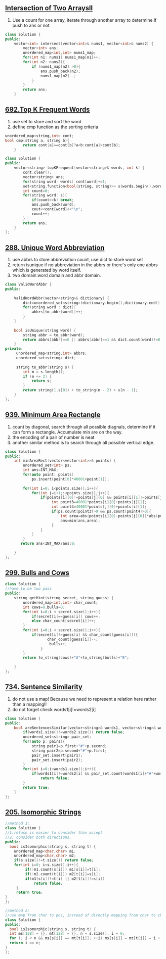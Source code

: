 ## [Intersection of Two ArraysII](https://leetcode.com/problems/intersection-of-two-arrays-ii/)
1. Use a count for one array, iterate through another array to determine if push to ans or not 

```c++
class Solution {
public:
    vector<int> intersect(vector<int>& nums1, vector<int>& nums2) {
        vector<int> ans;
        unordered_map<int,int> nums1_map;
        for(int n1: nums1) nums1_map[n1]++;
        for(int n2: nums2){
            if (nums1_map[n2] >0){
                ans.push_back(n2);
                nums1_map[n2]--;
            }   
        }   
        return ans;
    }   

```


## [692.Top K Frequent Words](https://leetcode.com/problems/top-k-frequent-words/)
1. use set to store and sort the word
2. define cmp function as the sorting criteria

```c++
unordered_map<string,int> cont;
bool cmp(string a, string b){
        return cont[a]==cont[b]?a<b:cont[a]>cont[b]; 
    }

class Solution {
public:       
    vector<string> topKFrequent(vector<string>& words, int k) {  
        cont.clear();
        vector<string> ans;
        for(string word: words) cont[word]+=1;
        set<string,function<bool(string, string)>> s(words.begin(),words.end(),cmp);
        int count=0;
        for(string word: s){
            if(count>=k) break;
            ans.push_back(word);
            cout<<cont[word]<<"\n";
            count++;
        }
        return ans;
    }
};
```

## [288. Unique Word Abbreviation](https://leetcode.com/problems/unique-word-abbreviation/)
1. use abbrs to store abbreviation count, use dict to store word set
2. return isunique if no abbreviation in the abbrs or there's only one abbrs which is generated by word itself.
3. two domain:word domain and abbr domain.

```c++
class ValidWordAbbr {
public:
    
    ValidWordAbbr(vector<string>& dictionary) {
        dict=unordered_set<string>(dictionary.begin(),dictionary.end());
        for(string word : dict){
            abbrs[to_abbr(word)]++;
        }
    }
    
    bool isUnique(string word) {
        string abbr = to_abbr(word);
        return abbrs[abbr]==0 || abbrs[abbr]==1 && dict.count(word)!=0;
    }
private: 
     unordered_map<string,int> abbrs;
     unordered_set<string> dict;
     
     string to_abbr(string s) {
        int n = s.length();
        if (n <= 2) {
            return s;
        }
        return string(1,s[0]) + to_string(n - 2) + s[n - 1];
    }
};
```

## [939. Minimum Area Rectangle]()
1. count by diagonal, search through all possible diagnals, determine if it can form a rectangle. Accumulate min are on the way.
2. the encoding of a pair of number is neat
3. another similar method is to search through all possible vertical edge.

```c++
class Solution {
public:
    int minAreaRect(vector<vector<int>>& points) {
        unordered_set<int> ps; 
        int ans=INT_MAX;
        for(auto point: points)
            ps.insert(point[0]*40001+point[1]);
        
        for(int i=0; i<points.size();i++){
            for(int j=i+1;j<points.size();j++){
                if(points[i][0]!=points[j][0] && points[i][1]!=points[j][1]){
                     int point3=40001*points[i][0]+points[j][1];
                     int point4=40001*points[j][0]+points[i][1];
                     if(ps.count(point3)>0 && ps.count(point4)>0){
                         int area=abs(points[i][0]-points[j][0])*abs(points[i][1]-points[j][1]);
                         ans=min(ans,area);
                     }
                }
            }
        }
       return ans<INT_MAX?ans:0;
        
    }
};
```


## [299. Bulls and Cows](https://leetcode.com/problems/bulls-and-cows/)

```c++
class Solution {
//have to be two pass
public:
    string getHint(string secret, string guess) {
        unordered_map<int,int> char_count;
        int cows=0,bulls=0;
        for(int i=0;i < secret.size();i++){
            if(secret[i]==guess[i]) cows++;
            else char_count[secret[i]]++;
        }
        for(int i=0;i < secret.size();i++){
            if(secret[i]!=guess[i] && char_count[guess[i]]){
                   char_count[guess[i]]--;
                    bulls++;
                }
        }
        return to_string(cows)+"A"+to_string(bulls)+"B";
        
    }
};
```

## [734. Sentence Similarity](https://leetcode.com/problems/sentence-similarity/)
1. do not use a map! Because we need to represent a relation here rather than a mapping!!
2. do not forget check words1[i]!=words2[i]



```c++
class Solution {
public:
    bool areSentencesSimilar(vector<string>& words1, vector<string>& words2, vector<pair<string, string>> pairs) {
        if(words1.size()!=words2.size()) return false;
        unordered_set<string> pair_set;
        for(auto p: pairs){
            string pair1=p.first+"#"+p.second;
            string pair2=p.second+"#"+p.first;
            pair_set.insert(pair1);
            pair_set.insert(pair2);
        }
        for(int i=0;i<words1.size();i++){
            if(words1[i]!=words2[i] && pair_set.count(words1[i]+"#"+words2[i])==0 )
                return false;     
        }
        return true;
    }
};
```

## [205. Isomorphic Strings]()

```c++
//method 1:
class Solution {
//1.refuse is easier to consider than accept
//2. consider both directions.
public:
  bool isIsomorphic(string s, string t) {
    unordered_map<char,char> m1;
    unordered_map<char,char> m2;
    if(s.size()!=t.size()) return false;
    for(int i=0; i<s.size();i++){
         if(!m1.count(s[i])) m1[s[i]]=t[i];
         if(!m2.count(t[i])) m2[t[i]]=s[i];
         if(m1[s[i]]!=t[i] || m2[t[i]]!=s[i])
             return false;
     }
     return true;   
}
};

//method 2:
//use map from char to pos, instead of directly mapping from char to char.
class Solution {
public:
  bool isIsomorphic(string s, string t) {
  int ms[128] = {}, mt[128] = {}, n = s.size(), i = 0;
  for (; i < n && ms[s[i]] == mt[t[i]]; ++i) ms[s[i]] = mt[t[i]] = i + 1;
  return i == n;
}
};
```
